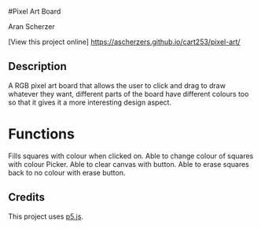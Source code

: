 #Pixel Art Board

Aran Scherzer

[View this project online] https://ascherzers.github.io/cart253/pixel-art/

## Description

A RGB pixel art board that allows the user to click and drag to draw whatever they want, different parts of the board have different colours too so that it gives it a more interesting design aspect.

# Functions
Fills squares with colour when clicked on. Able to change colour of squares with colour Picker. Able to clear canvas with button. Able to erase squares back to no colour with erase button.

## Credits

This project uses [p5.js](https://p5js.org).
